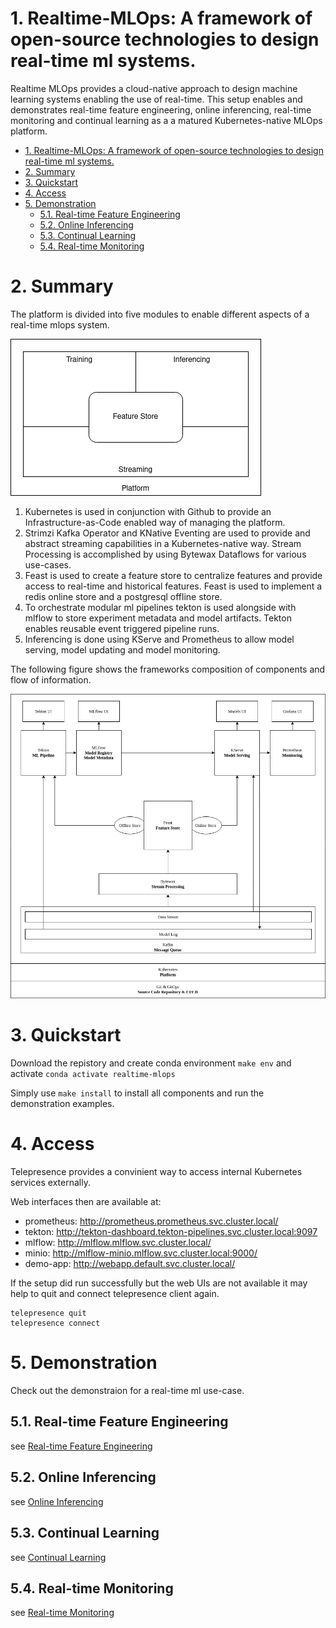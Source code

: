 # 1. Realtime-MLOps: A framework of open-source technologies to design real-time ml systems.

Realtime MLOps provides a cloud-native approach to design machine learning systems enabling the use of real-time.
This setup enables and demonstrates real-time feature engineering, online inferencing, real-time monitoring and continual learning as a a matured Kubernetes-native MLOps platform. 

- [1. Realtime-MLOps: A framework of open-source technologies to design real-time ml systems.](#1-realtime-mlops-a-framework-of-open-source-technologies-to-design-real-time-ml-systems)
- [2. Summary](#2-summary)
- [3. Quickstart](#3-quickstart)
- [4. Access](#4-access)
- [5. Demonstration](#5-demonstration)
  - [5.1. Real-time Feature Engineering](#51-real-time-feature-engineering)
  - [5.2. Online Inferencing](#52-online-inferencing)
  - [5.3. Continual Learning](#53-continual-learning)
  - [5.4. Real-time Monitoring](#54-real-time-monitoring)

# 2. Summary

The platform is divided into five modules to enable different aspects of a real-time mlops system. 

![](data/high-level.drawio.png)

1. Kubernetes is used in conjunction with Github to provide an Infrastructure-as-Code enabled way of managing the platform.
2. Strimzi Kafka Operator and KNative Eventing are used to provide and abstract streaming capabilities in a Kubernetes-native way. Stream Processing is accomplished by using Bytewax Dataflows for various use-cases.
3. Feast is used to create a feature store to centralize features and provide access to real-time and historical features. Feast is used to implement a redis online store and a postgresql offline store.
4. To orchestrate modular ml pipelines tekton is used alongside with mlflow to store experiment metadata and model artifacts. Tekton enables reusable event triggered pipeline runs.
5. Inferencing is done using KServe and Prometheus to allow model serving, model updating and model monitoring. 

The following figure shows the frameworks composition of components and flow of information.

![](data/detailed-architecture.drawio.png)


# 3. Quickstart
Download the repistory and create conda environment
`make env`
and activate
`conda activate realtime-mlops`

Simply use `make install` to install all components and run the demonstration examples.

# 4. Access
Telepresence provides a convinient way to access internal Kubernetes services externally. 

Web interfaces then are available at:
- prometheus: http://prometheus.prometheus.svc.cluster.local/
- tekton: http://tekton-dashboard.tekton-pipelines.svc.cluster.local:9097
- mlflow: http://mlflow.mlflow.svc.cluster.local/
- minio: http://mlflow-minio.mlflow.svc.cluster.local:9000/
- demo-app: http://webapp.default.svc.cluster.local/

If the setup did run successfully but the web UIs are not available it may help to quit and connect telepresence client again.
```
telepresence quit
telepresence connect
```

# 5. Demonstration
Check out the demonstraion for a real-time ml use-case.

## 5.1. Real-time Feature Engineering
see [Real-time Feature Engineering](demonstration/realtime-feature-engineering/README.md)

## 5.2. Online Inferencing
see [Online Inferencing](demonstration/online-inferencing/README.md)

## 5.3. Continual Learning
see [Continual Learning](demonstration/continual-learning/README.md)

## 5.4. Real-time Monitoring
see [Real-time Monitoring](demonstration/realtime-monitoring/README.md)